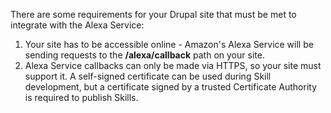 There are some requirements for your Drupal site that must be met to integrate with the Alexa Service:

1. Your site has to be accessible online - Amazon's Alexa Service will be sending requests to the **/alexa/callback** path on your site.
2. Alexa Service callbacks can only be made via HTTPS, so your site must support it. A self-signed certificate can be used during Skill development, but a certificate signed by a trusted Certificate Authority is required to publish Skills.